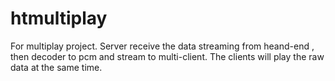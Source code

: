 # htmultiplay
For multiplay project. Server receive the data streaming from heand-end , then decoder to pcm and stream to multi-client. The clients will play the raw data at the same time.
